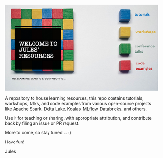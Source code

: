 ![](images/tutorial_welcome_page.png)

A repository to house learning resources, this repo contains tutorials, workshops, talks, and code examples from various open-source projects
like Apache Spark, Delta Lake, Koalas, [MLflow](mlflow/README.md), Databricks, and others.

Use it for teaching or sharing, with appropriate attribution, and contribute back by filing an issue or PR request.

More to come, so stay tuned ... :)

Have fun!

Jules


